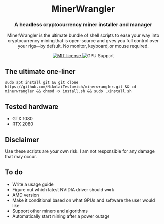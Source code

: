 <h1 align="center">
  MinerWrangler
</h1>

<h3 align="center">
  A headless cryptocurrency miner installer and manager
</h3>

<p align="center">
  MinerWrangler is the ultimate bundle of shell scripts to ease your way into cryptocurrency mining that is open-source and gives you full control over your rigs—by default. No monitor, keyboard, or mouse required.
</p>

<p align="center">
  <a href="https://github.com/NikolaiTeslovich/minerwrangler/blob/main/LICENSE">
    <img alt="MIT license" src="https://img.shields.io/github/license/NikolaiTeslovich/minerwrangler">
  </a>
  <img alt="GPU Support" src="https://img.shields.io/badge/GPU-NVIDIA-green">
</p>

## The ultimate one-liner
```
sudo apt install git && git clone https://github.com/NikolaiTeslovich/minerwrangler.git && cd minerwrangler && chmod +x install.sh && sudo ./install.sh
```

## Tested hardware
* GTX 1080
* RTX 2080

## Disclaimer
Use these scripts are your own risk. I am not responsible for any damage that may occur.

## To do
* Write a usage guide
* Figure out which latest NVIDIA driver should work
* AMD version
* Make it conditional based on what GPUs and software the user would like
* Support other miners and algorithms
* Automatically start mining after a power outage
